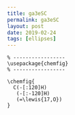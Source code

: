 ```yaml
---
title: ga3eSC
permalink: ga3eSC
layout: post
date: 2019-02-24
tags: [ellipses]
---
```


```latex% Dans le préambule
% -----------------
\usepackage{chemfig}
% -----------------

\chemfig{
  C(-[:120]H)
   (-[:-120]H)
   (=\lewis{17,O})
}
```